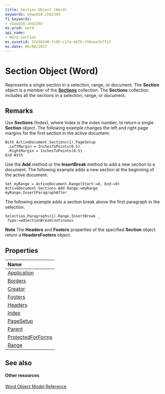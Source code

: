 ```yaml
---
title: Section Object (Word)
keywords: vbawd10.chm2393
f1_keywords:
- vbawd10.chm2393
ms.prod: word
api_name:
- Word.Section
ms.assetid: 3fe563d8-fc05-c17a-e67b-c50eea7e7f13
ms.date: 06/08/2017
---
```



# Section Object (Word)

Represents a single section in a selection, range, or document. The **Section** object is a member of the **[Sections](sections-object-word.md)** collection. The **Sections** collection includes all the sections in a selection, range, or document.


## Remarks

Use **Sections** (Index), where Index is the index number, to return a single **Section** object. The following example changes the left and right page margins for the first section in the active document.


```
With ActiveDocument.Sections(1).PageSetup 
 .LeftMargin = InchesToPoints(0.5) 
 .RightMargin = InchesToPoints(0.5) 
End With
```

Use the **Add** method or the **InsertBreak** method to add a new section to a document. The following example adds a new section at the beginning of the active document.




```
Set myRange = ActiveDocument.Range(Start:=0, End:=0) 
ActiveDocument.Sections.Add Range:=myRange 
myRange.InsertParagraphAfter
```

The following example adds a section break above the first paragraph in the selection.




```
Selection.Paragraphs(1).Range.InsertBreak _ 
 Type:=wdSectionBreakContinuous
```


 **Note**  The **Headers** and **Footers** properties of the specified **Section** object return a **HeadersFooters** object.


## Properties



|**Name**|
|:-----|
|[Application](section-application-property-word.md)|
|[Borders](section-borders-property-word.md)|
|[Creator](section-creator-property-word.md)|
|[Footers](section-footers-property-word.md)|
|[Headers](section-headers-property-word.md)|
|[Index](section-index-property-word.md)|
|[PageSetup](section-pagesetup-property-word.md)|
|[Parent](section-parent-property-word.md)|
|[ProtectedForForms](section-protectedforforms-property-word.md)|
|[Range](section-range-property-word.md)|

## See also


#### Other resources


[Word Object Model Reference](http://msdn.microsoft.com/library/be452561-b436-bb9b-6f94-3faa9a74a6fd%28Office.15%29.aspx)
